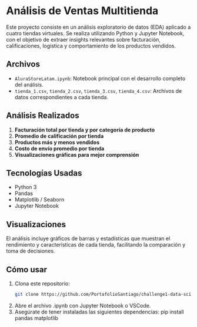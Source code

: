 #  Análisis de Ventas Multitienda

Este proyecto consiste en un análisis exploratorio de datos (EDA) aplicado a cuatro tiendas virtuales. Se realiza utilizando Python y Jupyter Notebook, con el objetivo de extraer insights relevantes sobre facturación, calificaciones, logística y comportamiento de los productos vendidos.

##  Archivos

- `AluraStoreLatam.ipynb`: Notebook principal con el desarrollo completo del análisis.
- `tienda_1.csv`, `tienda_2.csv`, `tienda_3.csv`, `tienda_4.csv`: Archivos de datos correspondientes a cada tienda.

## Análisis Realizados

1. **Facturación total por tienda y por categoría de producto**
2. **Promedio de calificación por tienda**
3. **Productos más y menos vendidos**
4. **Costo de envío promedio por tienda**
5. **Visualizaciones gráficas para mejor comprensión**

## Tecnologías Usadas

- Python 3
- Pandas
- Matplotlib / Seaborn
- Jupyter Notebook

## Visualizaciones

El análisis incluye gráficos de barras y estadísticas que muestran el rendimiento y características de cada tienda, facilitando la comparación y toma de decisiones.

## Cómo usar

1. Clona este repositorio:
   ```bash
   git clone https://github.com/PortafolioSantiago/challenge1-data-science-latam-main
2. Abre el archivo .ipynb con Jupyter Notebook o VSCode.
3. Asegúrate de tener instaladas las siguientes dependencias: pip install pandas matplotlib


   
